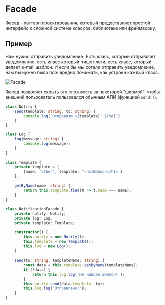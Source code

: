 # Facade

Фасад - паттерн проектирования, который предоставляет простой интерфейс к сложной системе классов, библиотеке или фреймворку.

## Пример

Нам нужно отправить уведомление. Есть класс, который отправляет уведомление, есть класс который пишет логи, есть класс, который делает e-mail шаблон. И если бы мы хотели отправить уведомление, нам бы нужно было поочередно понимать, как устроен каждый класс.

![Facade](facade.png)

Фасад позволяет скрыть эту сложность за некоторой "ширмой", чтобы внешний пользователь пользовался обычным АПИ (функцией `send()`).

```ts
class Notify {
	send(template: string, to: string) {
		console.log(`Отправляю ${template}: ${to}`)
	}
}

class Log {
	log(message: string) {
		console.log(message);
	}
}

class Template {
	private template = [
		{name: 'other', template: '<h1>Шаблон</h1>'}
	];
	
	getByName(name: string) {
		return this.template.find(t => t.name === name);
	}
}

class NotificationFacade {
	private notify: Notify;
	private log: Log;
	private template: Template;

	constructor() {
		this.notify = new Notify();
		this.template = new Template();
		this.log = new Log();
	}
	
	send(to: string, templateName: string) {
		const data = this.template.getByName(templateName);
		if (!data) {
			return this.log.log('Не найден шаблон!');
		}
		this.notify.send(data.template, to);
		this.log.log('Отправлено!');
	}
}
```